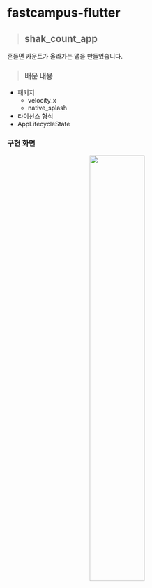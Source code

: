 # fastcampus-flutter

>## shak_count_app  
흔들면 카운트가 올라가는 앱을 만들었습니다.

>### 배운 내용  

- 패키지
  - velocity_x
  - native_splash
- 라이선스 형식
- AppLifecycleState

### 구현 화면  

<div align="center">
  <img width="50%" src="https://github.com/DainoJung/fastcampus-flutter/assets/117745618/36d2d690-94df-4508-beaf-081f7e32d5e9"/>
</div>

  
